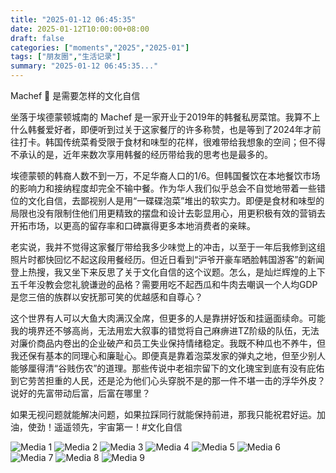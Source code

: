 ```yaml
---
title: "2025-01-12 06:45:35"
date: 2025-01-12T10:00:00+08:00
draft: false
categories: ["moments","2025","2025-01"]
tags: ["朋友圈","生活记录"]
summary: "2025-01-12 06:45:35..."
---
```


Machef 🔴 是需要怎样的文化自信

坐落于埃德蒙顿城南的 Machef 是一家开业于2019年的韩餐私房菜馆。我算不上什么韩餐爱好者，即便听到过关于这家餐厅的许多称赞，也是等到了2024年才前往打卡。韩国传统菜肴受限于食材和味型的花样，很难带给我想象的空间；但不得不承认的是，近年来数次享用韩餐的经历带给我的思考也是最多的。

埃德蒙顿的韩裔人数不到一万，不足华裔人口的1/6。但韩国餐饮在本地餐饮市场的影响力和接纳程度却完全不输中餐。作为华人我们似乎总会不自觉地带着一些错位的文化自信，去鄙视别人是用“一碟碟泡菜”堆出的软实力。即便是食材和味型的局限也没有限制住他们用更精致的摆盘和设计去彰显用心，用更积极有效的营销去开拓市场，以更高的留存率和口碑赢得更多本地消费者的亲睐。

老实说，我并不觉得这家餐厅带给我多少味觉上的冲击，以至于一年后我修到这组照片时都快回忆不起这段用餐经历。但近日看到“沪爷开豪车晒脸韩国游客”的新闻登上热搜，我又坐下来反思了关于文化自信的这个议题。怎么，是灿烂辉煌的上下五千年没教会您礼貌谦逊的品格？需要用吃不起西瓜和牛肉去嘲讽一个人均GDP是您三倍的族群以安抚那可笑的优越感和自尊心？

这个世界有人可以大鱼大肉满汉全席，但更多的人是靠拼好饭和挂逼面续命。可能我的境界还不够高尚，无法用宏大叙事的错觉将自己麻痹进TZ阶级的队伍，无法对廉价商品内卷出的企业破产和员工失业保持情绪稳定。我既不种瓜也不养牛，但我还保有基本的同理心和廉耻心。即便真是靠着泡菜发家的弹丸之地，但至少别人能够厘得清“谷贱伤农”的道理。那些传说中老祖宗留下的文化瑰宝到底有没有庇佑到它劳苦担重的人民，还是沦为他们心头穿脱不是的那一件不堪一击的浮华外皮？说好的先富带动后富，后富在哪里？

如果无视问题就能解决问题，​如果拉踩同行就能保持前进，那我只能祝君好运。加油，使劲！遥遥领先，宇宙第一！
​
​#文化自信

![Media 1](/Moments/photos/2025-01-12/202501120645350.jpg)
![Media 2](/Moments/photos/2025-01-12/202501120645351.jpg)
![Media 3](/Moments/photos/2025-01-12/202501120645352.jpg)
![Media 4](/Moments/photos/2025-01-12/202501120645353.jpg)
![Media 5](/Moments/photos/2025-01-12/202501120645354.jpg)
![Media 6](/Moments/photos/2025-01-12/202501120645355.jpg)
![Media 7](/Moments/photos/2025-01-12/202501120645356.jpg)
![Media 8](/Moments/photos/2025-01-12/202501120645357.jpg)
![Media 9](/Moments/photos/2025-01-12/202501120645358.jpg)

